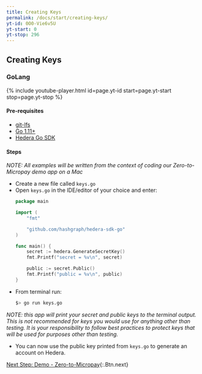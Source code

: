 ```yaml
---
title: Creating Keys
permalink: /docs/start/creating-keys/
yt-id: 0O0-Vie6v5U
yt-start: 0
yt-stop: 296
---
```


## Creating Keys

### GoLang

{% include youtube-player.html id=page.yt-id start=page.yt-start stop=page.yt-stop %}

#### Pre-requisites

- [git-lfs](https://git-lfs.github.com/)
- [Go 1.11+](https://golang.org/)
- [Hedera Go SDK](https://github.com/hashgraph/hedera-sdk-go)

#### Steps

_NOTE: All examples will be written from the context of coding our Zero-to-Micropay demo app on a Mac_

- Create a new file called `keys.go`
- Open `keys.go` in the IDE/editor of your choice and enter:
    ```go
    package main

    import (
        "fmt"

        "github.com/hashgraph/hedera-sdk-go"
    )

    func main() {
        secret := hedera.GenerateSecretKey()
        fmt.Printf("secret = %v\n", secret)

        public := secret.Public()
        fmt.Printf("public = %v\n", public)
    }
    ```
- From terminal run:
    ```bash
    $> go run keys.go
    ```
_NOTE: this app will print your secret and public keys to the terminal output. This is not recommended for keys you would use for anything other than testing. It is your responsibility to follow best practices to protect keys that will be used for purposes other than testing._

- You can now use the public key printed from `keys.go` to generate an account on Hedera.

[Next Step: Demo - Zero-to-Micropay](/docs/start/zero-to-micropay){:.Btn.next}

